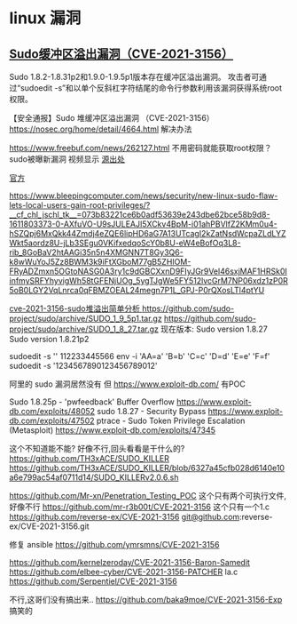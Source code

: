 # linux 漏洞

## [Sudo缓冲区溢出漏洞（CVE-2021-3156）](http://www.nsfocus.net/vulndb/52555)

Sudo 1.8.2-1.8.31p2和1.9.0-1.9.5p1版本存在缓冲区溢出漏洞。
攻击者可通过“sudoedit -s”和以单个反斜杠字符结尾的命令行参数利用该漏洞获得系统root权限。


【安全通报】Sudo 堆缓冲区溢出漏洞 （CVE-2021-3156）
https://nosec.org/home/detail/4664.html
解决办法

https://www.freebuf.com/news/262127.html
不用密码就能获取root权限？sudo被曝新漏洞
视频显示
[源出处](https://blog.qualys.com/vulnerabilities-research/2021/01/26/cve-2021-3156-heap-based-buffer-overflow-in-sudo-baron-samedit)

[官方](https://www.sudo.ws/alerts/unescape_overflow.html)

https://www.bleepingcomputer.com/news/security/new-linux-sudo-flaw-lets-local-users-gain-root-privileges/?__cf_chl_jschl_tk__=073b83221ce6b0adf53639e243dbe62bce58b9d8-1611803373-0-AXfuVO-U9sJULEAJI5XCkv4BpM-i01ahPBVlfZ2KMm0u4-hSZQpj6MxQkk44Zmdj4eZQE6lipHD6aG7A13UTcagI2kZatNsdWcpaZLdLYZWkt5aordz8U-jLb3SEgu0VKifxedqoScY0b8U-eW4eBofOq3L8-rib_8GoBaV2htAAGi35n5n4XMGNN7T8Gy3Q6-k8wWuYoJ5Zz8BWM3k9iFtXGboM77gB5ZHIOM-FRyADZmxn5OGtoNASG0A3ry1c9dGBCXxnD9FIyJGr9Vel46sxjMAF1HRSk0IinfmySRFYhyvigWh58tGFENjUOg_5ygTJgWe5FY512lvcGrM7NP06xdz1zP0R5oB0LGY2VqLnrca0qFBMZOEAL24megn7P1L_GPJ-P0rQXosLTl4ptYU

[cve-2021-3156-sudo堆溢出简单分析 ](https://bbs.pediy.com/thread-265669.htm)
https://github.com/sudo-project/sudo/archive/SUDO_1_9_5p1.tar.gz
https://github.com/sudo-project/sudo/archive/SUDO_1_8_27.tar.gz
现在版本:
Sudo version 1.8.27
Sudo version 1.8.21p2

sudoedit -s '\' 112233445566
env -i 'AA=a\' 'B=b\' 'C=c\' 'D=d\' 'E=e\' 'F=f' sudoedit -s '1234567890123456789012\' 

阿里的 sudo 漏洞居然没有
但 https://www.exploit-db.com/ 有POC

Sudo 1.8.25p - 'pwfeedback' Buffer Overflow
https://www.exploit-db.com/exploits/48052
sudo 1.8.27 - Security Bypass
https://www.exploit-db.com/exploits/47502
ptrace - Sudo Token Privilege Escalation (Metasploit)
https://www.exploit-db.com/exploits/47345

这个不知道能不能? 好像不行,回头看看是干什么的?
https://github.com/TH3xACE/SUDO_KILLER
https://github.com/TH3xACE/SUDO_KILLER/blob/6327a45cfb028d6140e10a6e799ac54af0711d14/SUDO_KILLERv2.0.6.sh

https://github.com/Mr-xn/Penetration_Testing_POC
这个只有两个可执行文件,好像不行
https://github.com/mr-r3b00t/CVE-2021-3156
这个只有一个1.c
https://github.com/reverse-ex/CVE-2021-3156
git@github.com:reverse-ex/CVE-2021-3156.git

修复 ansible
https://github.com/ymrsmns/CVE-2021-3156

https://github.com/kernelzeroday/CVE-2021-3156-Baron-Samedit
https://github.com/elbee-cyber/CVE-2021-3156-PATCHER
la.c
https://github.com/Serpentiel/CVE-2021-3156

不行,这哥们没有搞出来..
https://github.com/baka9moe/CVE-2021-3156-Exp
搞笑的
